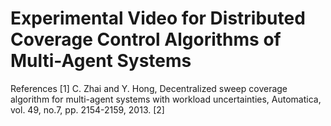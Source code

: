 # Experimental Video for Distributed Coverage Control Algorithms of Multi-Agent Systems

References
[1] C. Zhai and Y. Hong, Decentralized sweep coverage algorithm for multi-agent systems with workload uncertainties, Automatica, vol. 49, no.7, pp. 2154-2159, 2013.
[2] 
